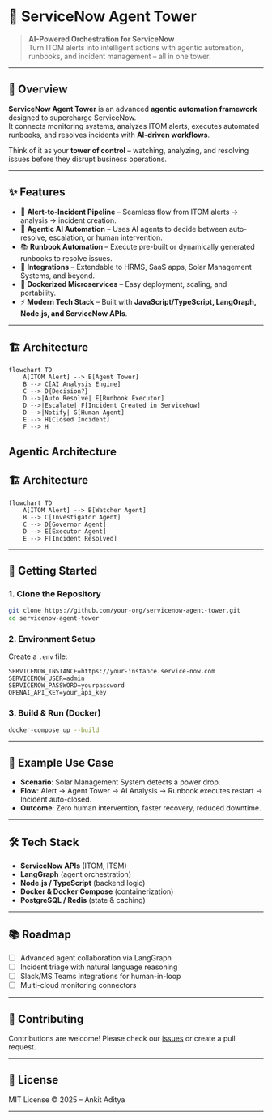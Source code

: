 # 🏰 ServiceNow Agent Tower

> **AI-Powered Orchestration for ServiceNow**  
Turn ITOM alerts into intelligent actions with agentic automation, runbooks, and incident management – all in one tower.

---

## 🌟 Overview

**ServiceNow Agent Tower** is an advanced **agentic automation framework** designed to supercharge ServiceNow.  
It connects monitoring systems, analyzes ITOM alerts, executes automated runbooks, and resolves incidents with **AI-driven workflows**.  

Think of it as your **tower of control** – watching, analyzing, and resolving issues before they disrupt business operations.  

---

## ✨ Features

- 🔔 **Alert-to-Incident Pipeline** – Seamless flow from ITOM alerts → analysis → incident creation.  
- 🤖 **Agentic AI Automation** – Uses AI agents to decide between auto-resolve, escalation, or human intervention.  
- 📚 **Runbook Automation** – Execute pre-built or dynamically generated runbooks to resolve issues.  
- 🔗 **Integrations** – Extendable to HRMS, SaaS apps, Solar Management Systems, and beyond.  
- 🐳 **Dockerized Microservices** – Easy deployment, scaling, and portability.  
- ⚡ **Modern Tech Stack** – Built with **JavaScript/TypeScript, LangGraph, Node.js, and ServiceNow APIs**.  

---

## 🏗️ Architecture

```mermaid
flowchart TD
    A[ITOM Alert] --> B[Agent Tower]
    B --> C[AI Analysis Engine]
    C --> D{Decision?}
    D -->|Auto Resolve| E[Runbook Executor]
    D -->|Escalate| F[Incident Created in ServiceNow]
    D -->|Notify| G[Human Agent]
    E --> H[Closed Incident]
    F --> H
````

## Agentic Architecture

## 🏗️ Architecture

```mermaid
flowchart TD
    A[ITOM Alert] --> B[Watcher Agent]
    B --> C[Investigator Agent]
    C --> D[Governor Agent]
    D --> E[Executor Agent]
    E --> F[Incident Resolved]
```

---

## 🚀 Getting Started

### 1. Clone the Repository

```bash
git clone https://github.com/your-org/servicenow-agent-tower.git
cd servicenow-agent-tower
```

### 2. Environment Setup

Create a `.env` file:

```env
SERVICENOW_INSTANCE=https://your-instance.service-now.com
SERVICENOW_USER=admin
SERVICENOW_PASSWORD=yourpassword
OPENAI_API_KEY=your_api_key
```

### 3. Build & Run (Docker)

```bash
docker-compose up --build
```

---

## 🔌 Example Use Case

* **Scenario**: Solar Management System detects a power drop.
* **Flow**: Alert → Agent Tower → AI Analysis → Runbook executes restart → Incident auto-closed.
* **Outcome**: Zero human intervention, faster recovery, reduced downtime.

---

## 🛠️ Tech Stack

* **ServiceNow APIs** (ITOM, ITSM)
* **LangGraph** (agent orchestration)
* **Node.js / TypeScript** (backend logic)
* **Docker & Docker Compose** (containerization)
* **PostgreSQL / Redis** (state & caching)

---

## 📚 Roadmap

* [ ] Advanced agent collaboration via LangGraph
* [ ] Incident triage with natural language reasoning
* [ ] Slack/MS Teams integrations for human-in-loop
* [ ] Multi-cloud monitoring connectors

---

## 🤝 Contributing

Contributions are welcome! Please check our [issues](./issues) or create a pull request.

---

## 📜 License

MIT License © 2025 – Ankit Aditya

---
